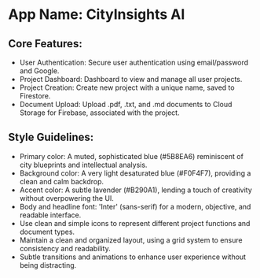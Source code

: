 # **App Name**: CityInsights AI

## Core Features:

- User Authentication: Secure user authentication using email/password and Google.
- Project Dashboard: Dashboard to view and manage all user projects.
- Project Creation: Create new project with a unique name, saved to Firestore.
- Document Upload: Upload .pdf, .txt, and .md documents to Cloud Storage for Firebase, associated with the project.

## Style Guidelines:

- Primary color: A muted, sophisticated blue (#5B8EA6) reminiscent of city blueprints and intellectual analysis.
- Background color: A very light desaturated blue (#F0F4F7), providing a clean and calm backdrop.
- Accent color: A subtle lavender (#B290A1), lending a touch of creativity without overpowering the UI.
- Body and headline font: 'Inter' (sans-serif) for a modern, objective, and readable interface.
- Use clean and simple icons to represent different project functions and document types.
- Maintain a clean and organized layout, using a grid system to ensure consistency and readability.
- Subtle transitions and animations to enhance user experience without being distracting.